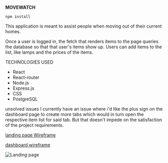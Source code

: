 **MOVEWATCH**

```
npm install
```
This application is meant to assist people when moving out of their current homes. 

Once a user is logged in, the fetch that renders items to the page queries the database so that that user's items show up. Users can add items to the list, like lamps and the prices of the items. 

TECHNOLOGIES USED
- React
- React-router
- Node.js
- Express.js
- CSS
- PostgreSQL

unsolved issues
I currently have an issue where i'd like the plus sign on the dashboard page to create more tabs which would in turn open the respective item list for said tab. But that doesn't impede on the satisfaction of the project requirements. 

[landing page Wireframe](https://wireframe.cc/X7rCTC)


[dashboard wireframe](https://wireframe.cc/Iuz1xy)

![Landing page](http://i.imgur.com/qFF9bg2.png)


